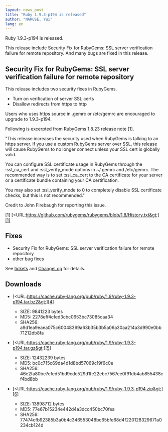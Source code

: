 ```yaml
---
layout: news_post
title: "Ruby 1.9.3-p194 is released"
author: "NARUSE, Yui"
lang: en
---
```


Ruby 1.9.3-p194 is released.

This release include Security Fix for RubyGems: SSL server verification
failure for remote repository. And many bugs are fixed in this release.

## Security Fix for RubyGems: SSL server verification failure for remote repository

This release includes two security fixes in RubyGems.

* Turn on verification of server SSL certs
* Disallow redirects from https to http

Users who uses https source in .gemrc or /etc/gemrc are encouraged to
upgrade to 1.9.3-p194.

Following is excerpted from RubyGems 1.8.23 release note \[1\].

\"This release increases the security used when RubyGems is talking to
an https server. If you use a custom RubyGems server over SSL, this
release will cause RubyGems to no longer connect unless your SSL cert is
globally valid.

You can configure SSL certificate usage in RubyGems through the
:ssl\_ca\_cert and :ssl\_verify\_mode options in ~/.gemrc and
/etc/gemrc. The recommended way is to set :ssl\_ca\_cert to the CA
certificate for your server or a certificate bundle containing your CA
certification.

You may also set :ssl\_verify\_mode to 0 to completely disable SSL
certificate checks, but this is not recommended.\"

Credit to John Firebaugh for reporting this issue.

\[1\]
[&lt;URL:https://github.com/rubygems/rubygems/blob/1.8/History.txt&gt;][1]

## Fixes

* Security Fix for RubyGems: SSL server verification failure for remote
  repository
* other bug fixes

See [tickets][2] and [ChangeLog][3] for details.

## Downloads

* [&lt;URL:https://cache.ruby-lang.org/pub/ruby/1.9/ruby-1.9.3-p194.tar.bz2&gt;][4]
  * SIZE: 9841223 bytes
  * MD5: 2278eff4cfed3cbc0653bc73085caa34
  * SHA256: a9d1ea9eaea075c60048369a63b35b3b5a06a30aa214a3d990e0bb71212db8fa

* [&lt;URL:https://cache.ruby-lang.org/pub/ruby/1.9/ruby-1.9.3-p194.tar.gz&gt;][5]
  * SIZE: 12432239 bytes
  * MD5: bc0c715c69da4d1d8bd57069c19f6c0e
  * SHA256: 46e2fa80be7efed51bd9cdc529d1fe22ebc7567ee0f91db4ab855438cf4bd8bb

* [&lt;URL:https://cache.ruby-lang.org/pub/ruby/1.9/ruby-1.9.3-p194.zip&gt;][6]
  * SIZE: 13898712 bytes
  * MD5: 77e67b15234e442d4a3dcc450bc70fea
  * SHA256: 77474cfb92385b3a0b4c346553048bc65bfe68d4f220128329671a0234cb124d



[1]: https://github.com/rubygems/rubygems/blob/1.8/History.txt
[2]: https://bugs.ruby-lang.org/projects/ruby-193/issues?set_filter=1&amp;status_id=5
[3]: https://svn.ruby-lang.org/repos/ruby/tags/v1_9_3_194/ChangeLog
[4]: https://cache.ruby-lang.org/pub/ruby/1.9/ruby-1.9.3-p194.tar.bz2
[5]: https://cache.ruby-lang.org/pub/ruby/1.9/ruby-1.9.3-p194.tar.gz
[6]: https://cache.ruby-lang.org/pub/ruby/1.9/ruby-1.9.3-p194.zip
